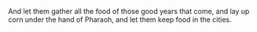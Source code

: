 And let them gather all the food of those good years that come, and lay up corn under the hand of Pharaoh, and let them keep food in the cities.
